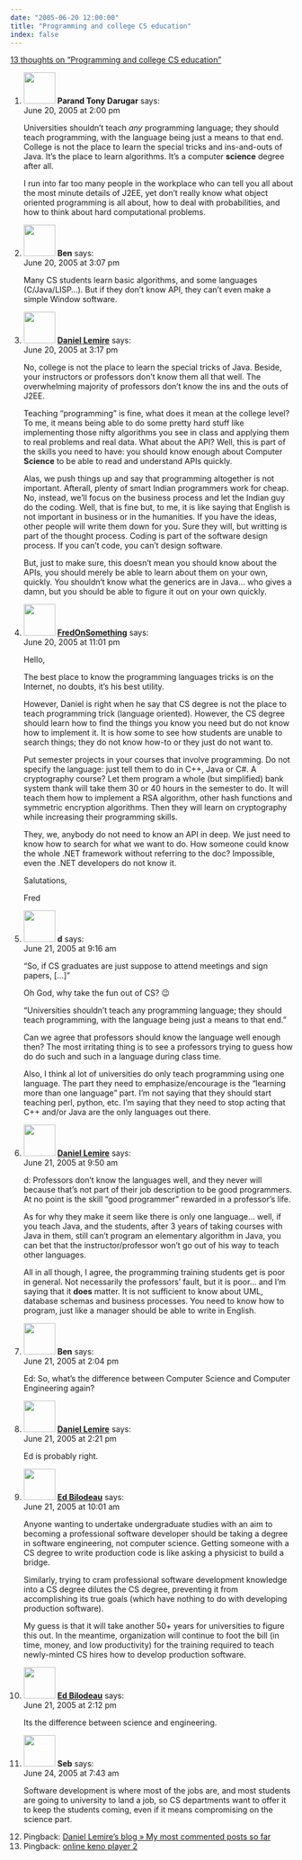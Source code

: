 ```yaml
---
date: "2005-06-20 12:00:00"
title: "Programming and college CS education"
index: false
---
```


[13 thoughts on &ldquo;Programming and college CS education&rdquo;](/lemire/blog/2005/06-20-programming-and-college-cs-education)

<ol class="comment-list">
<li id="comment-2370" class="comment even thread-even depth-1">
<div class="comment-author vcard">
<img alt src="https://secure.gravatar.com/avatar/ab82fd8b5ffe4d09c2bb5f9c14d34b09?s=56&#038;d=mm&#038;r=g" srcset="https://secure.gravatar.com/avatar/ab82fd8b5ffe4d09c2bb5f9c14d34b09?s=112&#038;d=mm&#038;r=g 2x" class="avatar avatar-56 photo" height="56" width="56" decoding="async" /> <b class="fn">Parand Tony Darugar</b> <span class="says">says:</span> </div>
<div class="comment-metadata"><time datetime="2005-06-20T14:00:52+00:00">June 20, 2005 at 2:00 pm</time></a> </div>
<div class="comment-content">
<p>Universities shouldn&rsquo;t teach <i>any</i> programming language; they should teach programming, with the language being just a means to that end. College is not the place to learn the special tricks and ins-and-outs of Java. It&rsquo;s the place to learn algorithms. It&rsquo;s a computer <b>science</b> degree after all.</p>
<p>I run into far too many people in the workplace who can tell you all about the most minute details of J2EE, yet don&rsquo;t really know what object oriented programming is all about, how to deal with probabilities, and how to think about hard computational problems. </p>
</div>
</li>
<li id="comment-2371" class="comment odd alt thread-odd thread-alt depth-1">
<div class="comment-author vcard">
<img alt src="https://secure.gravatar.com/avatar/3584d96bd95fec7025e7e90b8241fa75?s=56&#038;d=mm&#038;r=g" srcset="https://secure.gravatar.com/avatar/3584d96bd95fec7025e7e90b8241fa75?s=112&#038;d=mm&#038;r=g 2x" class="avatar avatar-56 photo" height="56" width="56" decoding="async" /> <b class="fn">Ben</b> <span class="says">says:</span> </div>
<div class="comment-metadata"><time datetime="2005-06-20T15:07:49+00:00">June 20, 2005 at 3:07 pm</time></a> </div>
<div class="comment-content">
<p>Many CS students learn basic algorithms, and some languages (C/Java/LISP&#8230;). But if they don&rsquo;t know API, they can&rsquo;t even make a simple Window software.</p>
</div>
</li>
<li id="comment-2372" class="comment even thread-even depth-1">
<div class="comment-author vcard">
<img alt src="https://secure.gravatar.com/avatar/9c8641f1aebb6763ecf07d31107db2c6?s=56&#038;d=mm&#038;r=g" srcset="https://secure.gravatar.com/avatar/9c8641f1aebb6763ecf07d31107db2c6?s=112&#038;d=mm&#038;r=g 2x" class="avatar avatar-56 photo" height="56" width="56" loading="lazy" decoding="async" /> <b class="fn"><a href="https://lemire.me/blog/" class="url" rel="ugc">Daniel Lemire</a></b> <span class="says">says:</span> </div>
<div class="comment-metadata"><time datetime="2005-06-20T15:17:39+00:00">June 20, 2005 at 3:17 pm</time></a> </div>
<div class="comment-content">
<p>No, college is not the place to learn the special tricks of Java. Beside, your instructors or professors don&rsquo;t know them all that well. The overwhelming majority of professors don&rsquo;t know the ins and the outs of J2EE.</p>
<p>Teaching &ldquo;programming&rdquo; is fine, what does it mean at the college level? To me, it means being able to do some pretty hard stuff like implementing those nifty algorithms you see in class and applying them to real problems and real data. What about the API? Well, this is part of the skills you need to have: you should know enough about Computer <strong>Science</strong> to be able to read and understand APIs quickly.</p>
<p>Alas, we push things up and say that programming altogether is not important. Afterall, plenty of smart Indian programmers work for cheap. No, instead, we&rsquo;ll focus on the business process and let the Indian guy do the coding. Well, that is fine but, to me, it is like saying that English is not important in business or in the humanities. If you have the ideas, other people will write them down for you. Sure they will, but writting is part of the thought process. Coding is part of the software design process. If you can&rsquo;t code, you can&rsquo;t design software.</p>
<p>But, just to make sure, this doesn&rsquo;t mean you should know about the APIs, you should merely be able to learn about them on your own, quickly. You shouldn&rsquo;t know what the generics are in Java&#8230; who gives a damn, but you should be able to figure it out on your own quickly.</p>
</div>
</li>
<li id="comment-2373" class="comment odd alt thread-odd thread-alt depth-1">
<div class="comment-author vcard">
<img alt src="https://secure.gravatar.com/avatar/fdf30daeab23b29b54e60565fa96e129?s=56&#038;d=mm&#038;r=g" srcset="https://secure.gravatar.com/avatar/fdf30daeab23b29b54e60565fa96e129?s=112&#038;d=mm&#038;r=g 2x" class="avatar avatar-56 photo" height="56" width="56" loading="lazy" decoding="async" /> <b class="fn"><a href="http://radio-weblogs.com/0140770/" class="url" rel="ugc external nofollow">FredOnSomething</a></b> <span class="says">says:</span> </div>
<div class="comment-metadata"><time datetime="2005-06-20T23:01:50+00:00">June 20, 2005 at 11:01 pm</time></a> </div>
<div class="comment-content">
<p>Hello,</p>
<p>The best place to know the programming languages tricks is on the Internet, no doubts, it&rsquo;s his best utility.</p>
<p>However, Daniel is right when he say that CS degree is not the place to teach programming trick (language oriented). However, the CS degree should learn how to find the things you know you need but do not know how to implement it. It is how some to see how students are unable to search things; they do not know how-to or they just do not want to.</p>
<p>Put semester projects in your courses that involve programming. Do not specify the language: just tell them to do in C++, Java or C#. A cryptography course? Let them program a whole (but simplified) bank system thank will take them 30 or 40 hours in the semester to do. It will teach them how to implement a RSA algorithm, other hash functions and symmetric encryption algorithms. Then they will learn on cryptography while increasing their programming skills.</p>
<p>They, we, anybody do not need to know an API in deep. We just need to know how to search for what we want to do. How someone could know the whole .NET framework without referring to the doc? Impossible, even the .NET developers do not know it.</p>
<p>Salutations,</p>
<p>Fred</p>
</div>
</li>
<li id="comment-2374" class="comment even thread-even depth-1">
<div class="comment-author vcard">
<img alt src="https://secure.gravatar.com/avatar/8909b685c00f95f7fbe91b7437c507e5?s=56&#038;d=mm&#038;r=g" srcset="https://secure.gravatar.com/avatar/8909b685c00f95f7fbe91b7437c507e5?s=112&#038;d=mm&#038;r=g 2x" class="avatar avatar-56 photo" height="56" width="56" loading="lazy" decoding="async" /> <b class="fn">d</b> <span class="says">says:</span> </div>
<div class="comment-metadata"><time datetime="2005-06-21T09:16:30+00:00">June 21, 2005 at 9:16 am</time></a> </div>
<div class="comment-content">
<p>&ldquo;So, if CS graduates are just suppose to attend meetings and sign papers, [&#8230;]&rdquo;</p>
<p>Oh God, why take the fun out of CS? 😉</p>
<p>&ldquo;Universities shouldn&rsquo;t teach any programming language; they should teach programming, with the language being just a means to that end.&rdquo;</p>
<p>Can we agree that professors should know the language well enough then? The most irritating thing is to see a professors trying to guess how do do such and such in a language during class time.</p>
<p>Also, I think al lot of universities do only teach programming using one language. The part they need to emphasize/encourage is the &ldquo;learning more than one language&rdquo; part. I&rsquo;m not saying that they should start teaching perl, python, etc. I&rsquo;m saying that they need to stop acting that C++ and/or Java are the only languages out there.</p>
</div>
</li>
<li id="comment-2375" class="comment odd alt thread-odd thread-alt depth-1">
<div class="comment-author vcard">
<img alt src="https://secure.gravatar.com/avatar/9c8641f1aebb6763ecf07d31107db2c6?s=56&#038;d=mm&#038;r=g" srcset="https://secure.gravatar.com/avatar/9c8641f1aebb6763ecf07d31107db2c6?s=112&#038;d=mm&#038;r=g 2x" class="avatar avatar-56 photo" height="56" width="56" loading="lazy" decoding="async" /> <b class="fn"><a href="https://lemire.me/blog/" class="url" rel="ugc">Daniel Lemire</a></b> <span class="says">says:</span> </div>
<div class="comment-metadata"><time datetime="2005-06-21T09:50:41+00:00">June 21, 2005 at 9:50 am</time></a> </div>
<div class="comment-content">
<p>d: Professors don&rsquo;t know the languages well, and they never will because that&rsquo;s not part of their job description to be good programmers. At no point is the skill &ldquo;good programmer&rdquo; rewarded in a professor&rsquo;s life.</p>
<p>As for why they make it seem like there is only one language&#8230; well, if you teach Java, and the students, after 3 years of taking courses with Java in them, still can&rsquo;t program an elementary algorithm in Java, you can bet that the instructor/professor won&rsquo;t go out of his way to teach other languages.</p>
<p>All in all though, I agree, the programming training students get is poor in general. Not necessarily the professors&rsquo; fault, but it is poor&#8230; and I&rsquo;m saying that it <strong>does</strong> matter. It is not sufficient to know about UML, database schemas and business processes. You need to know how to program, just like a manager should be able to write in English.</p>
</div>
</li>
<li id="comment-2378" class="comment even thread-even depth-1">
<div class="comment-author vcard">
<img alt src="https://secure.gravatar.com/avatar/3584d96bd95fec7025e7e90b8241fa75?s=56&#038;d=mm&#038;r=g" srcset="https://secure.gravatar.com/avatar/3584d96bd95fec7025e7e90b8241fa75?s=112&#038;d=mm&#038;r=g 2x" class="avatar avatar-56 photo" height="56" width="56" loading="lazy" decoding="async" /> <b class="fn">Ben</b> <span class="says">says:</span> </div>
<div class="comment-metadata"><time datetime="2005-06-21T14:04:42+00:00">June 21, 2005 at 2:04 pm</time></a> </div>
<div class="comment-content">
<p>Ed: So, what&rsquo;s the difference between Computer Science and Computer Engineering again?</p>
</div>
</li>
<li id="comment-2380" class="comment odd alt thread-odd thread-alt depth-1">
<div class="comment-author vcard">
<img alt src="https://secure.gravatar.com/avatar/9c8641f1aebb6763ecf07d31107db2c6?s=56&#038;d=mm&#038;r=g" srcset="https://secure.gravatar.com/avatar/9c8641f1aebb6763ecf07d31107db2c6?s=112&#038;d=mm&#038;r=g 2x" class="avatar avatar-56 photo" height="56" width="56" loading="lazy" decoding="async" /> <b class="fn"><a href="https://lemire.me/blog/" class="url" rel="ugc">Daniel Lemire</a></b> <span class="says">says:</span> </div>
<div class="comment-metadata"><time datetime="2005-06-21T14:21:03+00:00">June 21, 2005 at 2:21 pm</time></a> </div>
<div class="comment-content">
<p>Ed is probably right.</p>
</div>
</li>
<li id="comment-2376" class="comment even thread-even depth-1">
<div class="comment-author vcard">
<img alt src="https://secure.gravatar.com/avatar/aa0ad30b782b68059b153c1e015506fd?s=56&#038;d=mm&#038;r=g" srcset="https://secure.gravatar.com/avatar/aa0ad30b782b68059b153c1e015506fd?s=112&#038;d=mm&#038;r=g 2x" class="avatar avatar-56 photo" height="56" width="56" loading="lazy" decoding="async" /> <b class="fn"><a href="https://bilodeau.blogspot.com" class="url" rel="ugc external nofollow">Ed Bilodeau</a></b> <span class="says">says:</span> </div>
<div class="comment-metadata"><time datetime="2005-06-21T10:01:14+00:00">June 21, 2005 at 10:01 am</time></a> </div>
<div class="comment-content">
<p>Anyone wanting to undertake undergraduate studies with an aim to becoming a professional software developer should be taking a degree in software engineering, not computer science. Getting someone with a CS degree to write production code is like asking a physicist to build a bridge. </p>
<p>Similarly, trying to cram professional software development knowledge into a CS degree dilutes the CS degree, preventing it from accomplishing its true goals (which have nothing to do with developing production software).</p>
<p>My guess is that it will take another 50+ years for universities to figure this out. In the meantime, organization will continue to foot the bill (in time, money, and low productivity) for the training required to teach newly-minted CS hires how to develop production software.</p>
</div>
</li>
<li id="comment-2379" class="comment odd alt thread-odd thread-alt depth-1">
<div class="comment-author vcard">
<img alt src="https://secure.gravatar.com/avatar/aa0ad30b782b68059b153c1e015506fd?s=56&#038;d=mm&#038;r=g" srcset="https://secure.gravatar.com/avatar/aa0ad30b782b68059b153c1e015506fd?s=112&#038;d=mm&#038;r=g 2x" class="avatar avatar-56 photo" height="56" width="56" loading="lazy" decoding="async" /> <b class="fn"><a href="https://bilodeau.blogspot.com" class="url" rel="ugc external nofollow">Ed Bilodeau</a></b> <span class="says">says:</span> </div>
<div class="comment-metadata"><time datetime="2005-06-21T14:12:02+00:00">June 21, 2005 at 2:12 pm</time></a> </div>
<div class="comment-content">
<p>Its the difference between science and engineering.</p>
</div>
</li>
<li id="comment-2381" class="comment even thread-even depth-1">
<div class="comment-author vcard">
<img alt src="https://secure.gravatar.com/avatar/24f866ee4a06bb70054b962ff09295b3?s=56&#038;d=mm&#038;r=g" srcset="https://secure.gravatar.com/avatar/24f866ee4a06bb70054b962ff09295b3?s=112&#038;d=mm&#038;r=g 2x" class="avatar avatar-56 photo" height="56" width="56" loading="lazy" decoding="async" /> <b class="fn">Seb</b> <span class="says">says:</span> </div>
<div class="comment-metadata"><time datetime="2005-06-24T07:43:05+00:00">June 24, 2005 at 7:43 am</time></a> </div>
<div class="comment-content">
<p>Software development is where most of the jobs are, and most students are going to university to land a job, so CS departments want to offer it to keep the students coming, even if it means compromising on the science part.</p>
</div>
</li>
<li id="comment-3551" class="pingback odd alt thread-odd thread-alt depth-1">
<div class="comment-body">
Pingback: <a href="https://lemire.me/blog/2006/01/02/my-most-commented-posts-so-far/" class="url" rel="ugc">Daniel Lemire&rsquo;s blog &raquo; My most commented posts so far</a> </div>
</li>
<li id="comment-49221" class="trackback even thread-even depth-1">
<div class="comment-body">
Pingback: <a href="http://onlinegames.freewordpress.com/" class="url" rel="ugc external nofollow">online keno player 2</a> </div>
</li>
</ol>
